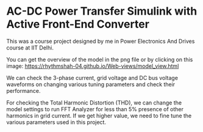 # AC-DC Power Transfer Simulink with Active Front-End Converter
This was a course project designed by me in Power Electronics And Drives course at IIT Delhi.


You can get the overview of the model in the png file or by clicking on this image: https://rhythmshah-04.github.io/Web-views/model_view.html


We can check the 3-phase current, grid voltage and DC bus voltage waveforms on changing various tuning parameters and check their performance.

For checking the Total Harmonic Distortion (THD), we can change the model settings to run FFT Analyzer for less than 5% presence of other harmonics in grid current. If we get higher value, we need to fine tune the various parameters used in this project.
